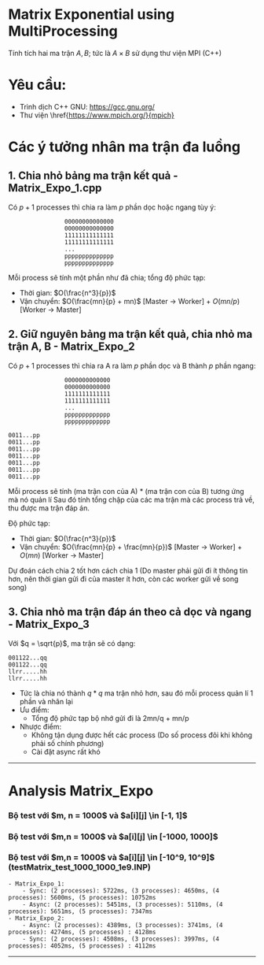 # Matrix Exponential using MultiProcessing

Tính tích hai ma trận $A, B$; tức là $A\times B$ sử dụng thư viện MPI (C++)

<h1>Yêu cầu:</h1>

- Trình dịch C++ GNU: https://gcc.gnu.org/
- Thư viện \href{https://www.mpich.org/}{mpich}

<h1>Các ý tưởng nhân ma trận đa luồng</h1>

<h2>1. Chia nhỏ bảng ma trận kết quả - Matrix_Expo_1.cpp</h2>

Có $p + 1$ processes thì chia ra làm $p$ phần dọc hoặc ngang tùy ý:

                    00000000000000
                    00000000000000
                    11111111111111
                    11111111111111
                    ...
                    pppppppppppppp
                    pppppppppppppp

Mỗi process sẽ tính một phần như đã chia; tổng độ phức tạp:

- Thời gian: $O(\frac{n^3}{p})$
- Vận chuyển: $O(\frac{mn}{p} + mn)$ [Master -> Worker] + $O(mn / p)$ [Worker -> Master]

<h2>2. Giữ nguyên bảng ma trận kết quả, chia nhỏ ma trận A, B - Matrix_Expo_2</h2>

Có $p + 1$ processes thì chia ra A ra làm $p$ phần dọc và B thành $p$ phần ngang:

                    0000000000000
                    0000000000000
                    1111111111111
                    1111111111111
                    ...
                    ppppppppppppp
                    ppppppppppppp

    0011...pp               
    0011...pp
    0011...pp
    0011...pp
    0011...pp
    0011...pp
    0011...pp

Mỗi process sẽ tính (ma trận con của A) * (ma trận con của B) tương ứng mà nó quản lí
Sau đó tính tổng chập của các ma trận mà các process trả về, thu được ma trận đáp án.

Độ phức tạp:

- Thời gian: $O(\frac{n^3}{p})$
- Vận chuyển: $O(\frac{mn}{p} + \frac{mn}{p})$ [Master -> Worker] + $O(mn)$ [Worker -> Master]

Dự đoán cách chia 2 tốt hơn cách chia 1 (Do master phải gửi đi ít thông tin hơn, nên thời gian gửi đi của master ít hơn, còn các worker gửi về song song)

<h2>3. Chia nhỏ ma trận đáp án theo cả dọc và ngang - Matrix_Expo_3</h2>

Với $q = \sqrt{p}$, ma trận sẽ có dạng:

    001122...qq
    001122...qq
    llrr.....hh
    llrr.....hh

- Tức là chia nó thành $q * q$ ma trận nhỏ hơn, sau đó mỗi process quản lí 1 phần và nhân lại
- Ưu điểm: 
    - Tổng độ phức tạp bộ nhớ gửi đi là 2mn/q + mn/p
- Nhược điểm:
    - Không tận dụng được hết các process (Do số process đôi khi không phải số chính phương)
    - Cài đặt async rất khó
-----------------------------------------------------
<h1>Analysis Matrix_Expo</h1>

<h3>Bộ test với $m, n = 1000$ và $a[i][j] \in [-1, 1]$</h3>



<h3>Bộ test với $m,n = 1000$ và $a[i][j] \in [-1000, 1000]$</h3>



<h3>Bộ test với $m,n = 1000$ và $a[i][j] \in [-10^9, 10^9]$ (testMatrix_test_1000_1000_1e9.INP)</h3>

    - Matrix_Expo_1:
        - Sync: (2 processes): 5722ms, (3 processes): 4650ms, (4 processes): 5600ms, (5 processes): 10752ms
        - Async: (2 processes): 5451ms, (3 processes): 5110ms, (4 processes): 5651ms, (5 processes): 7347ms
    - Matrix_Expo_2:
        - Async: (2 processes): 4389ms, (3 processes): 3741ms, (4 processes): 4274ms, (5 processes) : 4128ms
        - Sync: (2 processes): 4508ms, (3 processes): 3997ms, (4 processes): 4052ms, (5 processes) : 4112ms 

----------------------------------------------------

